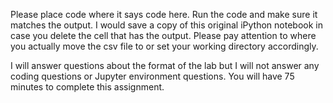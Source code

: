 
Please place code where it says code here.  Run the code and make sure it matches the output.  I would save a copy of this original iPython notebook in case you delete the cell that has the output.  Please pay attention to where you actually move the csv file to or set your working directory accordingly.

I will answer questions about the format of the lab but I will not answer any coding questions or Jupyter environment questions.  You will have 75 minutes to complete this assignment.  
